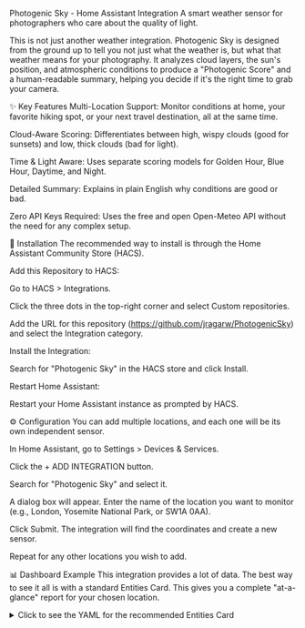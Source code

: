 Photogenic Sky - Home Assistant Integration
A smart weather sensor for photographers who care about the quality of light.

This is not just another weather integration. Photogenic Sky is designed from the ground up to tell you not just what the weather is, but what that weather means for your photography. It analyzes cloud layers, the sun's position, and atmospheric conditions to produce a "Photogenic Score" and a human-readable summary, helping you decide if it's the right time to grab your camera.

✨ Key Features
Multi-Location Support: Monitor conditions at home, your favorite hiking spot, or your next travel destination, all at the same time.

Cloud-Aware Scoring: Differentiates between high, wispy clouds (good for sunsets) and low, thick clouds (bad for light).

Time & Light Aware: Uses separate scoring models for Golden Hour, Blue Hour, Daytime, and Night.

Detailed Summary: Explains in plain English why conditions are good or bad.

Zero API Keys Required: Uses the free and open Open-Meteo API without the need for any complex setup.

🚀 Installation
The recommended way to install is through the Home Assistant Community Store (HACS).

Add this Repository to HACS:

Go to HACS > Integrations.

Click the three dots in the top-right corner and select Custom repositories.

Add the URL for this repository (https://github.com/jragarw/PhotogenicSky) and select the Integration category.

Install the Integration:

Search for "Photogenic Sky" in the HACS store and click Install.

Restart Home Assistant:

Restart your Home Assistant instance as prompted by HACS.

⚙️ Configuration
You can add multiple locations, and each one will be its own independent sensor.

In Home Assistant, go to Settings > Devices & Services.

Click the + ADD INTEGRATION button.

Search for "Photogenic Sky" and select it.

A dialog box will appear. Enter the name of the location you want to monitor (e.g., London, Yosemite National Park, or SW1A 0AA).

Click Submit. The integration will find the coordinates and create a new sensor.

Repeat for any other locations you wish to add.

📊 Dashboard Example
This integration provides a lot of data. The best way to see it all is with a standard Entities Card. This gives you a complete "at-a-glance" report for your chosen location.

<details>
<summary>Click to see the YAML for the recommended Entities Card</summary>

type: entities
title: Photogenic Report - Snowdonia
show_header_toggle: false
entities:
  - entity: sensor.photogenic_sky_snowdonia_national_park #<-- Change to your entity
    name: Photogenic Score

  - type: section
    label: Summary & Light

  - type: attribute
    entity: sensor.photogenic_sky_snowdonia_national_park
    attribute: photogenic_summary
    name: Summary
    icon: mdi:text-long

  - type: attribute
    entity: sensor.photogenic_sky_snowdonia_national_park
    attribute: lighting_condition
    name: Lighting
    icon: mdi:theme-light-dark

  - type: attribute
    entity: sensor.photogenic_sky_snowdonia_national_park
    attribute: sun_elevation
    name: Sun Elevation
    icon: mdi:sun-angle

  - type: section
    label: Cloud Conditions

  - type: attribute
    entity: sensor.photogenic_sky_snowdonia_national_park
    attribute: cloud_cover_high
    name: High Clouds
    icon: mdi:weather-cloudy-arrow-right

  - type: attribute
    entity: sensor.photogenic_sky_snowdonia_national_park
    attribute: cloud_cover_mid
    name: Mid Clouds
    icon: mdi:weather-partly-cloudy

  - type: attribute
    entity: sensor.photogenic_sky_snowdonia_national_park
    attribute: cloud_cover_low
    name: Low Clouds
    icon: mdi:weather-fog

  - type: section
    label: Planning Data

  - type: attribute
    entity: sensor.photogenic_sky_snowdonia_national_park
    attribute: sunrise
    name: Sunrise
    icon: mdi:weather-sunset-up

  - type: attribute
    entity: sensor.photogenic_sky_snowdonia_national_park
    attribute: sunset
    name: Sunset
    icon: mdi:weather-sunset-down
